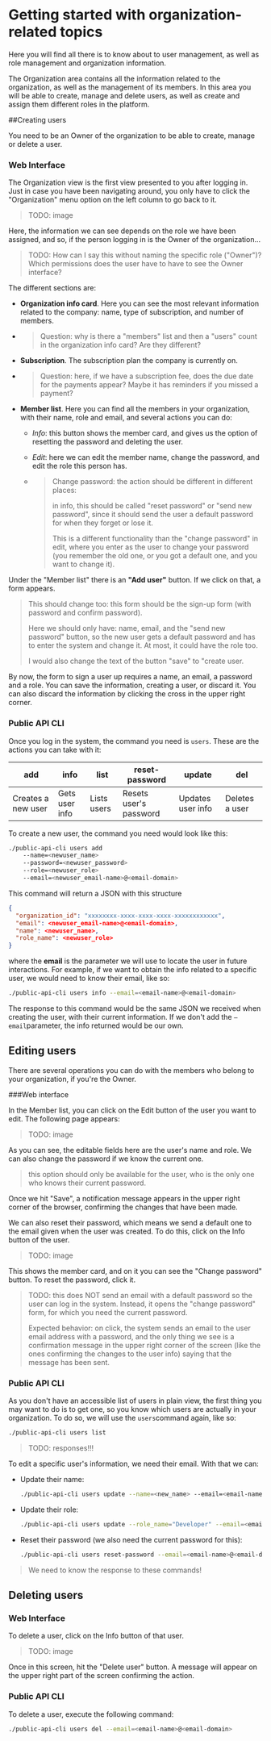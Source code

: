 # Getting started with organization-related topics

Here you will find all there is to know about to user management, as well as role management and organization information.

The Organization area contains all the information related to the organization, as well as the management of its members. In this area you will be able to create, manage and delete users, as well as create and assign them different roles in the platform.

##Creating users

You need to be an Owner of the organization to be able to create, manage or delete a user. 

### Web Interface

The Organization view is the first view presented to you after logging in. Just in case you have been navigating around, you only have to click the "Organization" menu option on the left column to go back to it.

> TODO: image

Here, the information we can see depends on the role we have been assigned, and so, if the person logging in is the Owner of the organization...

> TODO: How can I say this without naming the specific role ("Owner")? Which permissions does the user have to have to see the Owner interface?

The different sections are:

- **Organization info card**. Here you can see the most relevant information related to the company: name, type of subscription, and number of members.

- > Question: why is there a "members" list and then a "users" count in the organization info card? Are they different?

- **Subscription**. The subscription plan the company is currently on.

- > Question: here, if we have a subscription fee, does the due date for the payments appear? Maybe it has reminders if you missed a payment?

- **Member list**. Here you can find all the members in your organization, with their name, role and email, and several actions you can do:

  - *Info*: this button shows the member card, and gives us the option of resetting the password and deleting the user.

  - *Edit*: here we can edit the member name, change the password, and edit the role this person has.

  - > Change password: the action should be different in different places:
    >
    > in info, this should be called "reset password" or "send new password", since it should send the user a default password for when they forget or lose it.
    >
    > This is a different functionality than the "change password" in edit, where you enter as the user to change your password (you remember the old one, or you got a default one, and you want to change it).

Under the "Member list" there is an **"Add user"** button. If we click on that, a form appears.

> This should change too: this form should be the sign-up form (with password and confirm password).
>
> Here we should only have: name, email, and the "send new password" button, so the new user gets a default password and has to enter the system and change it. At most, it could have the role too.
>
> I would also change the text of the button "save" to "create user.

By now, the form to sign a user up requires a name, an email, a password and a role. You can save the information, creating a user, or discard it. You can also discard the information by clicking the cross in the upper right corner.

### Public API CLI

Once you log in the system, the command you need is `users`. These are the actions you can take with it:

| add                | info           | list        | reset-password         | update            | del            |
| ------------------ | -------------- | ----------- | ---------------------- | ----------------- | -------------- |
| Creates a new user | Gets user info | Lists users | Resets user's password | Updates user info | Deletes a user |

To create a new user, the command you need would look like this:

```bash
./public-api-cli users add 
	--name=<newuser_name> 
	--password=<newuser_password> 
	--role=<newuser_role> 
	--email=<newuser_email-name>@<email-domain>
```

This command will return a JSON with this structure

```json
{
  "organization_id": "xxxxxxxx-xxxx-xxxx-xxxx-xxxxxxxxxxxx",
  "email": <newuser_email-name>@<email-domain>,
  "name": <newuser_name>,
  "role_name": <newuser_role>
}
```

where the **email** is the parameter we will use to locate the user in future interactions. For example, if we want to obtain the info related to a specific user, we would need to know their email, like so:

```bash
./public-api-cli users info --email=<email-name>@<email-domain>
```

The response to this command would be the same JSON we received when creating the user, with their current information. If we don't add the `—email`parameter, the info returned would be our own.

## Editing users

There are several operations you can do with the members who belong to your organization, if you're the Owner. 

###Web interface

In the Member list, you can click on the Edit button of the user you want to edit. The following page appears:

> TODO: image

As you can see, the editable fields here are the user's name and role. We can also change the password if we know the current one.

> this option should only be available for the user, who is the only one who knows their current password. 

Once we hit "Save", a notification message appears in the upper right corner of the browser, confirming the changes that have been made.

We can also reset their password, which means we send a default one to the email given when the user was created. To do this, click on the Info button of the user.

> TODO: image

This shows the member card, and on it you can see the "Change password" button. To reset the password, click it.

> TODO: this does NOT send an email with a default password so the user can log in the system. Instead, it opens the "change password" form, for which you need the current password.
>
> Expected behavior: on click, the system sends an email to the user email address with a password, and the only thing we see is a confirmation message in the upper right corner of the screen (like the ones confirming the changes to the user info) saying that the message has been sent.

### Public API CLI

As you don't have an accessible list of users in plain view, the first thing you may want to do is to get one, so you know which users are actually in your organization. To do so, we will use the `users`command again, like so:

```bash
./public-api-cli users list
```

> TODO: responses!!!

To edit a specific user's information, we need their email. With that we can:

- Update their name:

  ```bash
  ./public-api-cli users update --name=<new_name> --email=<email-name>@<email-domain>
  ```

- Update their role:

  ```bash
  ./public-api-cli users update --role_name="Developer" --email=<email-name>@<email-domain>
  ```

- Reset their password (we also need the current password for this):

  ```bash
  ./public-api-cli users reset-password --email=<email-name>@<email-domain> --password=<password> --newPassword=<newpassword>
  ```

>We need to know the response to these commands!

## Deleting users

### Web Interface

 To delete a user, click on the Info button of that user.

> TODO: image

Once in this screen, hit the "Delete user" button. A message will appear on the upper right part of the screen confirming  the action.

### Public API CLI

To delete a user, execute the following command:

```bash
./public-api-cli users del --email=<email-name>@<email-domain>
```

